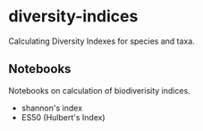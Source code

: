 # diversity-indices
Calculating Diversity Indexes for species and taxa.

## Notebooks
Notebooks on calculation of biodiverisity indices.
+ shannon's index
+ ES50 (Hulbert's Index)
